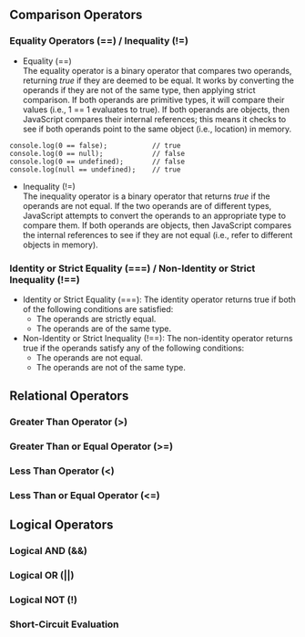 ## Comparison Operators

### Equality Operators (==) / Inequality (!=)
* Equality (==)  
The equality operator is a binary operator that compares two operands, returning _true_ if they are deemed to be equal. It works by converting the operands if they are not of the same type, then applying strict comparison. If both operands are primitive types, it will compare their values (i.e., 1 == 1 evaluates to true). If both operands are objects, then JavaScript compares their internal references; this means it checks to see if both operands point to the same object (i.e., location) in memory.
```
console.log(0 == false);           // true
console.log(0 == null);            // false      
console.log(0 == undefined);       // false
console.log(null == undefined);    // true
```
* Inequality (!=)  
The inequality operator is a binary operator that returns _true_ if the operands are not equal. If the two operands are of different types, JavaScript attempts to convert the operands to an appropriate type to compare them. If both operands are objects, then JavaScript compares the internal references to see if they are not equal (i.e., refer to different objects in memory).

### Identity or Strict Equality (===) / Non-Identity or Strict Inequality (!==)
* Identity or Strict Equality (===): The identity operator returns true if both of the following conditions are satisfied:
  * The operands are strictly equal.
  * The operands are of the same type.
* Non-Identity or Strict Inequality (!==): The non-identity operator returns true if the operands satisfy any of the following conditions:
  * The operands are not equal.
  * The operands are not of the same type.

## Relational Operators
### Greater Than Operator (>)
### Greater Than or Equal Operator (>=)
### Less Than Operator (<)
### Less Than or Equal Operator (<=)


## Logical Operators
### Logical AND (&&)
### Logical OR (||)
### Logical NOT (!)
### Short-Circuit Evaluation

